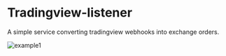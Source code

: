 # Tradingview-listener

A simple service converting tradingview webhooks into exchange orders.

![example1](https://uc2d1b1fa8999f8813752c9712ad.previews.dropboxusercontent.com/p/thumb/AAiMCEIw6rC7SnoH7O4sitowR1J7G9Oj1oGLE7LCx_gnyt0rTkdWn3aXvSPwg18NyB1muJglV8zVWMdQLXJRw3-ykkzvg2e4_zatfrr2TWMTxV-7KaasBJ3RPwVfegSl1vIHyawTKzAPwqEDbQTms2PFf0fsw5yQzS-pBTNQBvy-v_6caU3Vw1cLfhTbLku00jfavU8ASWkn3RGzSTVZNmVJHPUx_UZNJuvbTTYelCeYllLaGy9ZU0hbZphAphjTJIbpFvE0yzcH_kRIGvGvfkmjDBODeibV-zDlNXdb2P3WbDfBo3f-A-WPKEuhhBb5DKYSSkm_EJyyF9x8lmA1z47uUQ6pdR0ZHLUwWD7eeQ1bhpxkBTjz9ZU4uoxjcQ08ExBjBNnHZJ5LyT86VTroeWXBGTitg8UbMtDako5G2wn0jPEtyImqS4sGotY0cUIycBfoMqERxBm4esu2tp6aYS8biTSz1VT76ysi4ZyhiheU-w/p.png?fv_content=true&size_mode=5)
